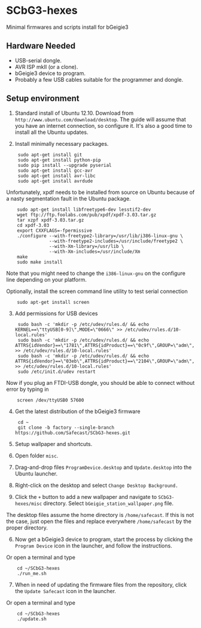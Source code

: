 SCbG3-hexes
===========

Minimal firmwares and scripts install for bGeigie3

Hardware Needed
---------------

* USB-serial dongle.
* AVR ISP mkII (or a clone).
* bGeigie3 device to program.
* Probably a few USB cables suitable for the programmer and dongle.

Setup environment
-----------------

1. Standard install of Ubuntu 12.10. Download from
   `http://www.ubuntu.com/download/desktop`. The guide will assume that you
   have an internet connection, so configure it. It's also a good time to
   install all the Ubuntu updates.

2. Install minimally necessary packages.

        sudo apt-get install git
        sudo apt-get install python-pip
        sudo pip install --upgrade pyserial
        sudo apt-get install gcc-avr
        sudo apt-get install avr-libc
        sudo apt-get install avrdude

  Unfortunately, xpdf needs to be installed from source on Ubuntu because of a nasty segmentation fault in the Ubuntu package.

        sudo apt-get install libfreetype6-dev lesstif2-dev
        wget ftp://ftp.foolabs.com/pub/xpdf/xpdf-3.03.tar.gz
        tar xzpf xpdf-3.03.tar.gz
        cd xpdf-3.03
        export CXXFLAGS=-fpermissive
        ./configure --with-freetype2-library=/usr/lib/i386-linux-gnu \
                    --with-freetype2-includes=/usr/include/freetype2 \
                    --with-Xm-library=/usr/lib \
                    --with-Xm-includes=/usr/include/Xm
        make
        sudo make install

  Note that you might need to change the `i386-linux-gnu` on the configure line depending on your platform.

  Optionally, install the screen command line utility to test serial connection

        sudo apt-get install screen

3. Add permissions for USB devices
    
        sudo bash -c 'mkdir -p /etc/udev/rules.d/ && echo KERNEL==\"ttyUSB[0-9]\",MODE=\"0666\" >> /etc/udev/rules.d/10-local.rules'
        sudo bash -c 'mkdir -p /etc/udev/rules.d/ && echo ATTRS{idVendor}==\"1781\",ATTRS{idProduct}==\"0c9f\",GROUP=\"adm\",MODE=\"0666\" >> /etc/udev/rules.d/10-local.rules'
        sudo bash -c 'mkdir -p /etc/udev/rules.d/ && echo ATTRS{idVendor}==\"03eb\",ATTRS{idProduct}==\"2104\",GROUP=\"adm\",MODE=\"0666\" >> /etc/udev/rules.d/10-local.rules'
        sudo /etc/init.d/udev restart

  Now if you plug an FTDI-USB dongle, you should be able to connect without error by typing in

        screen /dev/ttyUSB0 57600

4. Get the latest distribution of the bGeigie3 firmware

        cd ~
        git clone -b factory --single-branch https://github.com/Safecast/SCbG3-hexes.git

5. Setup wallpaper and shortcuts.

  1. Open folder `misc`.
  2. Drag-and-drop files `ProgramDevice.desktop` and `Update.desktop` into the Ubuntu launcher.
  3. Right-click on the desktop and select `Change Desktop Background.`
  4. Click the `+` button to add a new wallpaper and navigate to `SCbG3-hexes/misc` directory. Select `bGeigie_station_wallpaper.png` file.

  The desktop files assume the home directory is `/home/safecast`. If this is not the case, just open the files
  and replace everywhere `/home/safecast` by the proper directory.

6. Now get a bGeigie3 device to program, start the process by clicking the `Program Device` icon in the launcher, and follow the instructions.

  Or open a terminal and type

        cd ~/SCbG3-hexes
        ./run_me.sh

7. When in need of updating the firmware files from the repository, click the `Update Safecast` icon in the launcher.

  Or open a terminal and type
      
        cd ~/SCbG3-hexes
        ./update.sh

